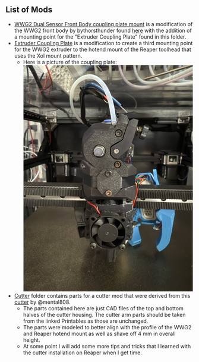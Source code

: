 ## List of Mods
 - [WWG2 Dual Sensor Front Body coupling plate mount](WWG2_Dual_Sensor_Front_Body_coupling_plate_mount.stl) is a modification of the WWG2 front body by bythorsthunder found [here](https://github.com/bythorsthunder/Voron_Mods/tree/main/Wristwatch_G2_Dual_Filament_Sensor) with the addition of a mounting point for the "Extruder Coupling Plate" found in this folder.
 - [Extruder Coupling Plate](Extruder_Coupling_Plate.step) is a modification to create a third mounting point for the WWG2 extruder to the hotend mount of the Reaper toolhead that uses the Xol mount pattern.
	- Here is a picture of the coupling plate: ![image](IMG_2426.JPEG)
 - [Cutter](Cutter) folder contains parts for a cutter mod that were derived from this [cutter](https://www.printables.com/model/1142687-filament-cutter-for-reaper-toolhead-and-orbiter-pa) by @mental808.
	- The parts contained here are just CAD files of the top and bottom halves of the cutter housing. The cutter arm parts should be taken from the linked Printables as those are unchanged.
	- The parts were modeled to better align with the profile of the WWG2 and Reaper hotend mount as well as shave off 4 mm in overall height.
	- At some point I will add some more tips and tricks that I learned with the cutter installation on Reaper when I get time.